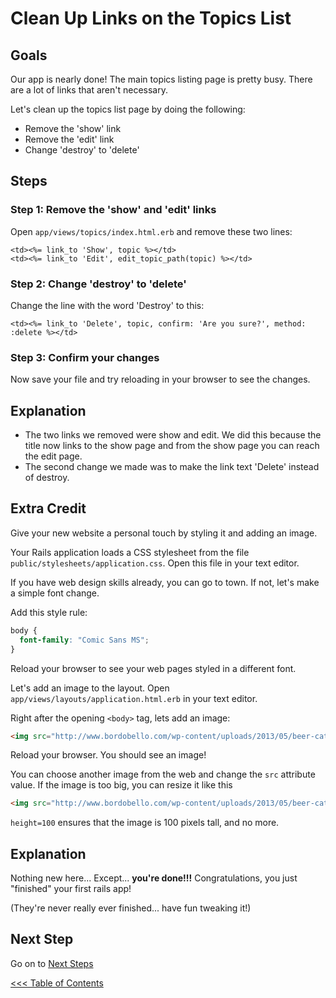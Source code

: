 # Clean Up Links on the Topics List
## Goals
Our app is nearly done! The main topics listing page is pretty busy. There are a lot of links that aren't necessary.

Let's clean up the topics list page by doing the following:

* Remove the 'show' link
* Remove the 'edit' link
* Change 'destroy' to 'delete'

## Steps
### Step 1: Remove the 'show' and 'edit' links
Open `app/views/topics/index.html.erb` and remove these two lines:

```erb
<td><%= link_to 'Show', topic %></td>
<td><%= link_to 'Edit', edit_topic_path(topic) %></td>
```

### Step 2: Change 'destroy' to 'delete'
Change the line with the word 'Destroy' to this:

```erb
<td><%= link_to 'Delete', topic, confirm: 'Are you sure?', method: :delete %></td>
```

### Step 3: Confirm your changes
Now save your file and try reloading in your browser to see the changes.

## Explanation
* The two links we removed were show and edit. 
We did this because the title now links to the show page and from the show page you can reach the edit page.
* The second change we made was to make the link text 'Delete' instead of destroy.

## Extra Credit

Give your new website a personal touch by styling it and adding an image.

Your Rails application loads a CSS stylesheet from the file `public/stylesheets/application.css`. 
Open this file in your text editor.

If you have web design skills already, you can go to town. If not, let's make a simple font change.

Add this style rule:

```css
body {
  font-family: "Comic Sans MS";
}
```

Reload your browser to see your web pages styled in a different font.

Let's add an image to the layout. Open `app/views/layouts/application.html.erb` in your text editor.

Right after the opening `<body>` tag, lets add an image:

```html
<img src="http://www.bordobello.com/wp-content/uploads/2013/05/beer-cat-15.jpg"/>
```

Reload your browser. You should see an image!

You can choose another image from the web and change the `src` attribute value. If the image is too big, you 
can resize it like this

```html
<img src="http://www.bordobello.com/wp-content/uploads/2013/05/beer-cat-15.jpg" height=100 />
```

`height=100` ensures that the image is 100 pixels tall, and no more.

## Explanation
Nothing new here... Except... **you're done!!!**
Congratulations, you just "finished" your first rails app!

(They're never really ever finished... have fun tweaking it!)

## Next Step
Go on to [Next Steps](next_steps)

[<<< Table of Contents](/curriculum/curriculum_toc)